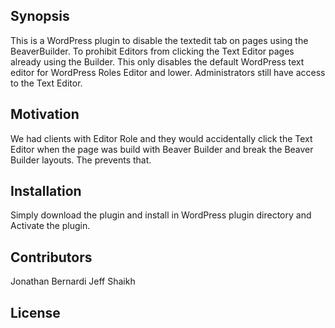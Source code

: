 ## Synopsis

This is a WordPress plugin to disable the textedit tab on pages using the BeaverBuilder. To prohibit Editors from clicking the Text Editor
pages already using the Builder. This only disables the default WordPress text editor for WordPress Roles Editor and lower. Administrators
still have access to the Text Editor. 

## Motivation

We had clients with Editor Role and they would accidentally click the Text Editor when the page was build with Beaver Builder and break
the Beaver Builder layouts. The prevents that.

## Installation

Simply download the plugin and install in WordPress plugin directory and Activate the plugin. 

## Contributors

Jonathan Bernardi 
Jeff Shaikh

## License

